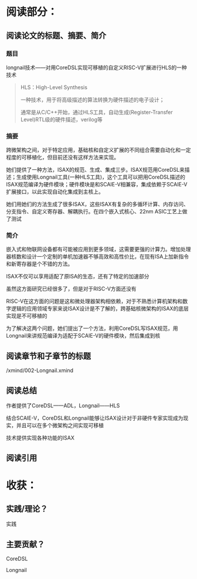 # **阅读部分：**

## **阅读论文的标题、摘要、简介**

### 题目

longnail技术——对用CoreDSL实现可移植的自定义RISC-V扩展进行HLS的一种技术

> HLS：High-Level Synthesis
>
> 一种技术，用于将高级描述的算法转换为硬件描述的电子设计；
>
> 通常是从C/C++开始，通过HLS工具，自动生成(Register-Transfer Level)RTL级的硬件描述，verilog等

### 摘要

跨微架构之间，对于特定应用，基础核和自定义扩展的不同组合需要自动化和一定程度的可移植化，但目前还没有这样方法来实现。

她们提供了一种方法，ISAX的规范、生成、集成三步。ISAX规范用CoreDSL来描述；生成使用Longnail工具(一种HLS工具)，这个工具可以把用CoreDSL描述的ISAX规范编译为硬件模块；硬件模块是和SCAIE-V相兼容，集成依赖于SCAIE-V扩展接口，以此实现自动化集成到主核上。

她们用她们的方法生成了很多ISAX，这些ISAX有复杂的多循环计算、内存访问、分支指令、自定义寄存器、解耦执行。在四个嵌入式核心、22nm ASIC工艺上做了测试

### 简介

嵌入式和物联网设备都有可能被应用到更多领域，这需要更强的计算力。增加处理器核数和设计一个定制的单机加速器不够高效和高性价比，在现有ISA上加新指令和新寄存器是个不错的方法。

ISAX不仅可以享用适配了原ISA的生态，还有了特定的加速部分

虽然这方面研究已经很多了，但是对于RISC-V方面还没有

RISC-V在这方面的问题是这和微处理器架构相依赖，对于不熟悉计算机架构和数字逻辑的应用领域专家来说ISAX设计是不了解的，跨基础核微架构的ISAX的底层实现是不可移植的

为了解决这两个问题，她们提出了一个方法，利用CoreDSL写ISAX规范，用Longnail来讲规范编译为适配于SCAIE-V的硬件模块，然后集成到核

## **阅读章节和子章节的标题**

/xmind/002-Longnail.xmind

## **阅读总结**

作者提供了CoreDSL——ADL，Longnail——HLS

结合SCAIE-V，CoreDSL和Longnail能够让ISAX设计对于非硬件专家实现成为现实，并且可以在多个微架构之间实现可移植

技术提供实现各种功能的ISAX

## **阅读引用**

# **收获：**

## **实践/理论？**

实践

## **主要贡献？**

CoreDSL

Longnail
